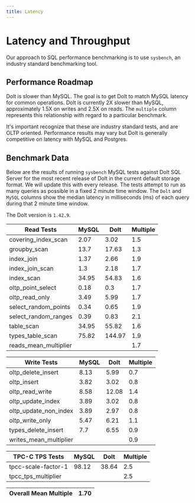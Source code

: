 ```yaml
---
title: Latency
---
```


# Latency and Throughput

Our approach to SQL performance benchmarking is to use `sysbench`, an
industry standard benchmarking tool.

## Performance Roadmap

Dolt is slower than MySQL. The goal is to get Dolt to match 
MySQL latency for common operations. Dolt is currently 2X slower 
than MySQL, approximately 1.5X on writes and 2.5X on reads. The 
`multiple` column represents this relationship with regard to a 
particular benchmark.

It's important recognize that these are industry standard tests, and
are OLTP oriented. Performance results may vary but Dolt is 
generally competitive on latency with MySQL and Postgres.

## Benchmark Data

Below are the results of running `sysbench` MySQL tests against Dolt
SQL Server for the most recent release of Dolt in the current default 
storage format. We will update this with every release. The tests 
attempt to run as many queries as possible in a fixed 2 minute time 
window. The `Dolt` and `MySQL` columns show the median latency in 
milliseconds (ms) of each query during that 2 minute time window.

The Dolt version is `1.42.9`.

<!-- START___DOLT___LATENCY_RESULTS_TABLE -->
|       Read Tests        | MySQL |  Dolt  | Multiple |
|-------------------------|-------|--------|----------|
| covering\_index\_scan   |  2.07 |   3.02 |      1.5 |
| groupby\_scan           |  13.7 |  17.63 |      1.3 |
| index\_join             |  1.37 |   2.66 |      1.9 |
| index\_join\_scan       |   1.3 |   2.18 |      1.7 |
| index\_scan             | 34.95 |  54.83 |      1.6 |
| oltp\_point\_select     |  0.18 |    0.3 |      1.7 |
| oltp\_read\_only        |  3.49 |   5.99 |      1.7 |
| select\_random\_points  |  0.34 |   0.65 |      1.9 |
| select\_random\_ranges  |  0.39 |   0.83 |      2.1 |
| table\_scan             | 34.95 |  55.82 |      1.6 |
| types\_table\_scan      | 75.82 | 144.97 |      1.9 |
| reads\_mean\_multiplier |       |        |      1.7 |

|       Write Tests        | MySQL | Dolt  | Multiple |
|--------------------------|-------|-------|----------|
| oltp\_delete\_insert     |  8.13 |  5.99 |      0.7 |
| oltp\_insert             |  3.82 |  3.02 |      0.8 |
| oltp\_read\_write        |  8.58 | 12.08 |      1.4 |
| oltp\_update\_index      |  3.89 |  3.02 |      0.8 |
| oltp\_update\_non\_index |  3.89 |  2.97 |      0.8 |
| oltp\_write\_only        |  5.47 |  6.21 |      1.1 |
| types\_delete\_insert    |   7.7 |  6.55 |      0.9 |
| writes\_mean\_multiplier |       |       |      0.9 |

|    TPC-C TPS Tests    | MySQL | Dolt  | Multiple |
|-----------------------|-------|-------|----------|
| tpcc-scale-factor-1   | 98.12 | 38.64 |      2.5 |
| tpcc\_tps\_multiplier |       |       |      2.5 |

| Overall Mean Multiple | 1.70 |
|-----------------------|------|
<!-- END___DOLT___LATENCY_RESULTS_TABLE -->
<br/>